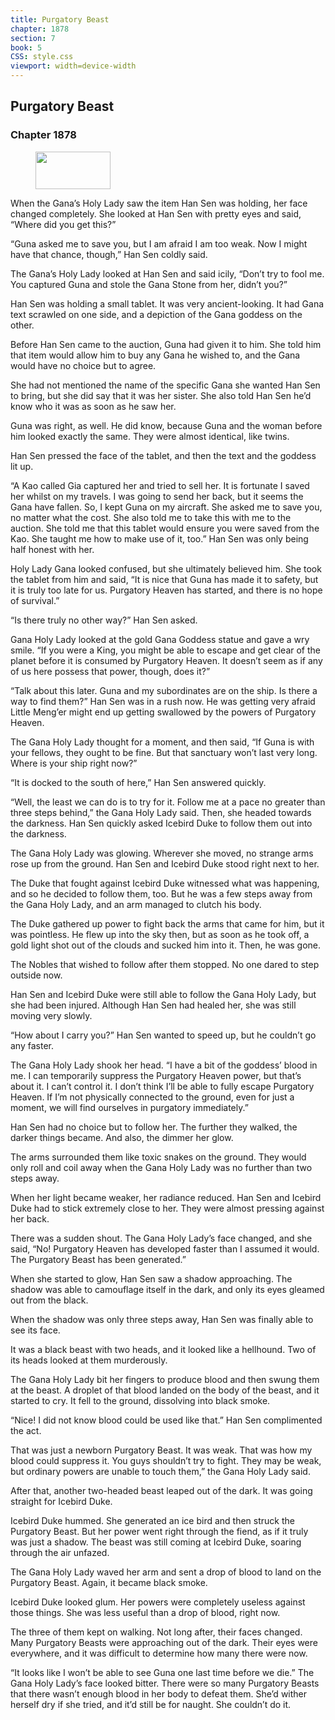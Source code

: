 ```yaml
---
title: Purgatory Beast
chapter: 1878
section: 7
book: 5
CSS: style.css
viewport: width=device-width
---
```


## Purgatory Beast

### Chapter 1878

<figure>
	<img src="../Images/gem.gif" alt="" id="gem" width="120" height="60" />
</figure>

When the Gana’s Holy Lady saw the item Han Sen was holding, her face changed completely. She looked at Han Sen with pretty eyes and said, “Where did you get this?”

“Guna asked me to save you, but I am afraid I am too weak. Now I might have that chance, though,” Han Sen coldly said.

The Gana’s Holy Lady looked at Han Sen and said icily, “Don’t try to fool me. You captured Guna and stole the Gana Stone from her, didn’t you?”

Han Sen was holding a small tablet. It was very ancient-looking. It had Gana text scrawled on one side, and a depiction of the Gana goddess on the other.

Before Han Sen came to the auction, Guna had given it to him. She told him that item would allow him to buy any Gana he wished to, and the Gana would have no choice but to agree.

She had not mentioned the name of the specific Gana she wanted Han Sen to bring, but she did say that it was her sister. She also told Han Sen he’d know who it was as soon as he saw her.

Guna was right, as well. He did know, because Guna and the woman before him looked exactly the same. They were almost identical, like twins.

Han Sen pressed the face of the tablet, and then the text and the goddess lit up.

“A Kao called Gia captured her and tried to sell her. It is fortunate I saved her whilst on my travels. I was going to send her back, but it seems the Gana have fallen. So, I kept Guna on my aircraft. She asked me to save you, no matter what the cost. She also told me to take this with me to the auction. She told me that this tablet would ensure you were saved from the Kao. She taught me how to make use of it, too.” Han Sen was only being half honest with her.

Holy Lady Gana looked confused, but she ultimately believed him. She took the tablet from him and said, “It is nice that Guna has made it to safety, but it is truly too late for us. Purgatory Heaven has started, and there is no hope of survival.”

“Is there truly no other way?” Han Sen asked.

Gana Holy Lady looked at the gold Gana Goddess statue and gave a wry smile. “If you were a King, you might be able to escape and get clear of the planet before it is consumed by Purgatory Heaven. It doesn’t seem as if any of us here possess that power, though, does it?”

“Talk about this later. Guna and my subordinates are on the ship. Is there a way to find them?” Han Sen was in a rush now. He was getting very afraid Little Meng’er might end up getting swallowed by the powers of Purgatory Heaven.

The Gana Holy Lady thought for a moment, and then said, “If Guna is with your fellows, they ought to be fine. But that sanctuary won’t last very long. Where is your ship right now?”

“It is docked to the south of here,” Han Sen answered quickly.

“Well, the least we can do is to try for it. Follow me at a pace no greater than three steps behind,” the Gana Holy Lady said. Then, she headed towards the darkness. Han Sen quickly asked Icebird Duke to follow them out into the darkness.

The Gana Holy Lady was glowing. Wherever she moved, no strange arms rose up from the ground. Han Sen and Icebird Duke stood right next to her.

The Duke that fought against Icebird Duke witnessed what was happening, and so he decided to follow them, too. But he was a few steps away from the Gana Holy Lady, and an arm managed to clutch his body.

The Duke gathered up power to fight back the arms that came for him, but it was pointless. He flew up into the sky then, but as soon as he took off, a gold light shot out of the clouds and sucked him into it. Then, he was gone.

The Nobles that wished to follow after them stopped. No one dared to step outside now.

Han Sen and Icebird Duke were still able to follow the Gana Holy Lady, but she had been injured. Although Han Sen had healed her, she was still moving very slowly.

“How about I carry you?” Han Sen wanted to speed up, but he couldn’t go any faster.

The Gana Holy Lady shook her head. “I have a bit of the goddess’ blood in me. I can temporarily suppress the Purgatory Heaven power, but that’s about it. I can’t control it. I don’t think I’ll be able to fully escape Purgatory Heaven. If I’m not physically connected to the ground, even for just a moment, we will find ourselves in purgatory immediately.”

Han Sen had no choice but to follow her. The further they walked, the darker things became. And also, the dimmer her glow.

The arms surrounded them like toxic snakes on the ground. They would only roll and coil away when the Gana Holy Lady was no further than two steps away.

When her light became weaker, her radiance reduced. Han Sen and Icebird Duke had to stick extremely close to her. They were almost pressing against her back.

There was a sudden shout. The Gana Holy Lady’s face changed, and she said, “No! Purgatory Heaven has developed faster than I assumed it would. The Purgatory Beast has been generated.”

When she started to glow, Han Sen saw a shadow approaching. The shadow was able to camouflage itself in the dark, and only its eyes gleamed out from the black.

When the shadow was only three steps away, Han Sen was finally able to see its face.

It was a black beast with two heads, and it looked like a hellhound. Two of its heads looked at them murderously.

The Gana Holy Lady bit her fingers to produce blood and then swung them at the beast. A droplet of that blood landed on the body of the beast, and it started to cry. It fell to the ground, dissolving into black smoke.

“Nice! I did not know blood could be used like that.” Han Sen complimented the act.

That was just a newborn Purgatory Beast. It was weak. That was how my blood could suppress it. You guys shouldn’t try to fight. They may be weak, but ordinary powers are unable to touch them,” the Gana Holy Lady said.

After that, another two-headed beast leaped out of the dark. It was going straight for Icebird Duke.

Icebird Duke hummed. She generated an ice bird and then struck the Purgatory Beast. But her power went right through the fiend, as if it truly was just a shadow. The beast was still coming at Icebird Duke, soaring through the air unfazed.

The Gana Holy Lady waved her arm and sent a drop of blood to land on the Purgatory Beast. Again, it became black smoke.

Icebird Duke looked glum. Her powers were completely useless against those things. She was less useful than a drop of blood, right now.

The three of them kept on walking. Not long after, their faces changed. Many Purgatory Beasts were approaching out of the dark. Their eyes were everywhere, and it was difficult to determine how many there were now.

“It looks like I won’t be able to see Guna one last time before we die.” The Gana Holy Lady’s face looked bitter. There were so many Purgatory Beasts that there wasn’t enough blood in her body to defeat them. She’d wither herself dry if she tried, and it’d still be for naught. She couldn’t do it.